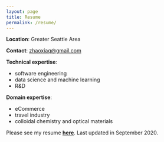 ```yaml
---
layout: page
title: Resume
permalink: /resume/
---
```


**Location**: Greater Seattle Area

**Contact**: zhaoxiaq@gmail.com

**Technical expertise**:
- software engineering
- data science and machine learning
- R&D

**Domain expertise**:
- eCommerce
- travel industry
- colloidal chemistry and optical materials

Please see my resume [**here**](/assets/Resume_CathyQian_Sep2020.pdf). Last updated in September 2020.